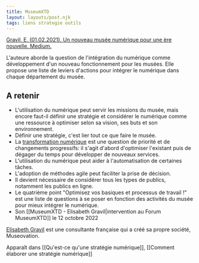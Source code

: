 ```yaml
---
title: MuseumXTD
layout: layouts/post.njk
tags: liens strategie outils
---
```


[Gravil, E. (01.02.2021). Un nouveau musée numérique pour une ère nouvelle. Medium.](https://elisagravil.medium.com/un-nouveau-mus%C3%A9e-num%C3%A9rique-pour-une-%C3%A8re-nouvelle-8fedf8ff7c1a)

L'auteure aborde la question de l'intégration du numérique comme développement d'un nouveau fonctionnement pour les musées. Elle propose une liste de leviers d'actions pour intégrer le numérique dans chaque département du musée. 

## A retenir
- L'utilisation du numérique peut servir les missions du musée, mais encore faut-il définir une stratégie et considérer le numérique comme une ressource à optimiser selon sa vision, ses buts et son environnement. 
- Définir une stratégie, c'est lier tout ce que faire le musée. 
- La [transformation numérique](https://miro.medium.com/max/1400/1*Akhqk_swRs2_pe_-IRQVBA.png) est une question de priorité et de changements progressifs: il s'agit d'abord d'optimiser l'existant puis de dégager du temps pour développer de nouveaux services. 
- L'utilisation du numérique peut aider à l'automatisation de certaines tâches. 
- L'adoption de méthodes agile peut faciliter la prise de décision. 
- Il devient nécessaire de considérer tous les types de publics, notamment les publics en ligne. 
- Le quatrième point "Optimisez vos basiques et processus de travail !" est une liste de questions à se poser en fonction des activités du musée pour mieux intégrer le numérique. 
- Son [[MuseumXTD - Elisabeth Gravil|intervention au Forum MuseumXTD]] le 12 octobre 2022 


[Elisabeth Gravil](https://www.linkedin.com/in/elisagravil/) est une consultante française qui a créé sa propre société, Museovation.  


Apparaît dans [[Qu'est-ce qu'une stratégie numérique]], [[Comment élaborer une stratégie numérique]]